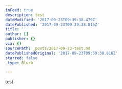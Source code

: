 ```yaml
---
inFeed: true
description: test
dateModified: '2017-09-23T09:39:38.479Z'
datePublished: '2017-09-23T09:39:38.816Z'
title: ''
author: []
publisher: {}
via: {}
sourcePath: _posts/2017-09-23-test.md
datePublishedOriginal: '2017-09-23T09:39:38.816Z'
starred: false
_type: Blurb

---
```

test
